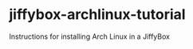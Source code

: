 jiffybox-archlinux-tutorial
===========================

Instructions for installing Arch Linux in a JiffyBox